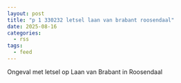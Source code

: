 ```yaml
---
layout: post
title: "p 1 330232 letsel laan van brabant roosendaal"
date: 2025-08-16
categories: 
  - rss
tags: 
  - feed
---
```


Ongeval met letsel op Laan van Brabant in Roosendaal
